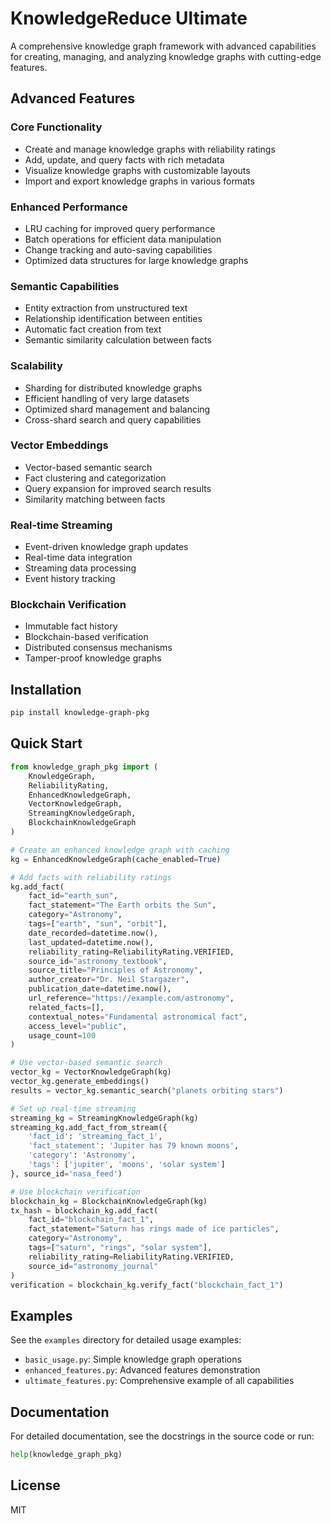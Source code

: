 # KnowledgeReduce Ultimate

A comprehensive knowledge graph framework with advanced capabilities for creating, managing, and analyzing knowledge graphs with cutting-edge features.

## Advanced Features

### Core Functionality
- Create and manage knowledge graphs with reliability ratings
- Add, update, and query facts with rich metadata
- Visualize knowledge graphs with customizable layouts
- Import and export knowledge graphs in various formats

### Enhanced Performance
- LRU caching for improved query performance
- Batch operations for efficient data manipulation
- Change tracking and auto-saving capabilities
- Optimized data structures for large knowledge graphs

### Semantic Capabilities
- Entity extraction from unstructured text
- Relationship identification between entities
- Automatic fact creation from text
- Semantic similarity calculation between facts

### Scalability
- Sharding for distributed knowledge graphs
- Efficient handling of very large datasets
- Optimized shard management and balancing
- Cross-shard search and query capabilities

### Vector Embeddings
- Vector-based semantic search
- Fact clustering and categorization
- Query expansion for improved search results
- Similarity matching between facts

### Real-time Streaming
- Event-driven knowledge graph updates
- Real-time data integration
- Streaming data processing
- Event history tracking

### Blockchain Verification
- Immutable fact history
- Blockchain-based verification
- Distributed consensus mechanisms
- Tamper-proof knowledge graphs

## Installation

```bash
pip install knowledge-graph-pkg
```

## Quick Start

```python
from knowledge_graph_pkg import (
    KnowledgeGraph, 
    ReliabilityRating,
    EnhancedKnowledgeGraph,
    VectorKnowledgeGraph,
    StreamingKnowledgeGraph,
    BlockchainKnowledgeGraph
)

# Create an enhanced knowledge graph with caching
kg = EnhancedKnowledgeGraph(cache_enabled=True)

# Add facts with reliability ratings
kg.add_fact(
    fact_id="earth_sun",
    fact_statement="The Earth orbits the Sun",
    category="Astronomy",
    tags=["earth", "sun", "orbit"],
    date_recorded=datetime.now(),
    last_updated=datetime.now(),
    reliability_rating=ReliabilityRating.VERIFIED,
    source_id="astronomy_textbook",
    source_title="Principles of Astronomy",
    author_creator="Dr. Neil Stargazer",
    publication_date=datetime.now(),
    url_reference="https://example.com/astronomy",
    related_facts=[],
    contextual_notes="Fundamental astronomical fact",
    access_level="public",
    usage_count=100
)

# Use vector-based semantic search
vector_kg = VectorKnowledgeGraph(kg)
vector_kg.generate_embeddings()
results = vector_kg.semantic_search("planets orbiting stars")

# Set up real-time streaming
streaming_kg = StreamingKnowledgeGraph(kg)
streaming_kg.add_fact_from_stream({
    'fact_id': 'streaming_fact_1',
    'fact_statement': 'Jupiter has 79 known moons',
    'category': 'Astronomy',
    'tags': ['jupiter', 'moons', 'solar system']
}, source_id='nasa_feed')

# Use blockchain verification
blockchain_kg = BlockchainKnowledgeGraph(kg)
tx_hash = blockchain_kg.add_fact(
    fact_id="blockchain_fact_1",
    fact_statement="Saturn has rings made of ice particles",
    category="Astronomy",
    tags=["saturn", "rings", "solar system"],
    reliability_rating=ReliabilityRating.VERIFIED,
    source_id="astronomy_journal"
)
verification = blockchain_kg.verify_fact("blockchain_fact_1")
```

## Examples

See the `examples` directory for detailed usage examples:
- `basic_usage.py`: Simple knowledge graph operations
- `enhanced_features.py`: Advanced features demonstration
- `ultimate_features.py`: Comprehensive example of all capabilities

## Documentation

For detailed documentation, see the docstrings in the source code or run:

```python
help(knowledge_graph_pkg)
```

## License

MIT
